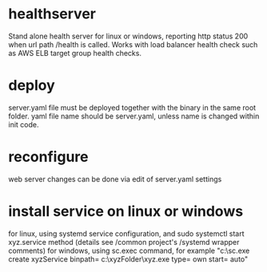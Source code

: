 # healthserver
 Stand alone health server for linux or windows, reporting http status 200 when url path /health is called. Works with load balancer health check such as AWS ELB target group health checks.
 
# deploy
server.yaml file must be deployed together with the binary in the same root folder.
yaml file name should be server.yaml, unless name is changed within init code.

# reconfigure
web server changes can be done via edit of server.yaml settings

# install service on linux or windows
for linux, using systemd service configuration, and sudo systemctl start xyz.service method (details see /common project's /systemd wrapper comments)
for windows, using sc.exec command, for example "c:\sc.exe create xyzService binpath= c:\xyzFolder\xyz.exe type= own start= auto"

